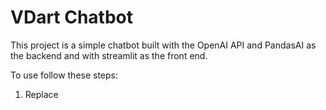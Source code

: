 # VDart Chatbot

This project is a simple chatbot built with the OpenAI API and PandasAI as the backend and with streamlit as the front end. 

To use follow these steps:
1. Replace 

